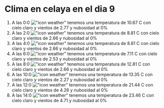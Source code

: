 # Clima en celaya en el dia 9

1. A las 0:0 !["icon weather"](http://openweathermap.org/img/w/01n.png) tenemos una temperatura de 10.67 C con cielo claro y  vientos de 2.77 y nubosidad al 0%
1. A las 2:0 !["icon weather"](http://openweathermap.org/img/w/01n.png) tenemos una temperatura de 8.81 C con cielo claro y  vientos de 2.66 y nubosidad al 0%
1. A las 4:0 !["icon weather"](http://openweathermap.org/img/w/01n.png) tenemos una temperatura de 8.81 C con cielo claro y  vientos de 2.66 y nubosidad al 0%
1. A las 6:0 !["icon weather"](http://openweathermap.org/img/w/01n.png) tenemos una temperatura de 7.11 C con cielo claro y  vientos de 2.53 y nubosidad al 0%
1. A las 8:0 !["icon weather"](http://openweathermap.org/img/w/01d.png) tenemos una temperatura de 12.81 C con cielo claro y  vientos de 2.66 y nubosidad al 0%
1. A las 10:0 !["icon weather"](http://openweathermap.org/img/w/01d.png) tenemos una temperatura de 13.35 C con cielo claro y  vientos de 2.27 y nubosidad al 0%
1. A las 12:0 !["icon weather"](http://openweathermap.org/img/w/01d.png) tenemos una temperatura de 21.44 C con cielo claro y  vientos de 4.26 y nubosidad al 0%
1. A las 14:0 !["icon weather"](http://openweathermap.org/img/w/01d.png) tenemos una temperatura de 23.46 C con cielo claro y  vientos de 4.71 y nubosidad al 0%
